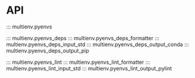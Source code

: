 # API

::: multienv.pyenvs

::: multienv.pyenvs_deps
::: multienv.pyenvs_deps_formatter
::: multienv.pyenvs_deps_input_std
::: multienv.pyenvs_deps_output_conda
::: multienv.pyenvs_deps_output_pip

::: multienv.pyenvs_lint
::: multienv.pyenvs_lint_formatter
::: multienv.pyenvs_lint_input_std
::: multienv.pyenvs_lint_output_pylint
